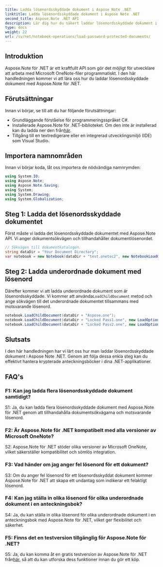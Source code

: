```yaml
---
title: Ladda lösenordsskyddade dokument i Aspose Note .NET
linktitle: Ladda lösenordsskyddade dokument i Aspose Note .NET
second_title: Aspose.Note .NET API
description: Lär dig hur du säkert laddar lösenordsskyddade dokument i Aspose Note .NET med enkla steg. Säkerställ datakonfidentialitet med kryptering.
type: docs
weight: 22
url: /sv/net/notebook-operations/load-password-protected-documents/
---
```

## Introduktion

Aspose.Note för .NET är ett kraftfullt API som gör det möjligt för utvecklare att arbeta med Microsoft OneNote-filer programmatiskt. I den här handledningen kommer vi att lära oss hur du laddar lösenordsskyddade dokument med Aspose.Note för .NET.

## Förutsättningar

Innan vi börjar, se till att du har följande förutsättningar:

- Grundläggande förståelse för programmeringsspråket C#.
-  Installerade Aspose.Note för .NET-biblioteket. Om den inte är installerad kan du ladda ner den från[här](https://releases.aspose.com/note/net/).
- Tillgång till en textredigerare eller en integrerad utvecklingsmiljö (IDE) som Visual Studio.

## Importera namnområden

Innan vi börjar koda, låt oss importera de nödvändiga namnrymden:

```csharp
using System.IO;
using Aspose.Note;
using Aspose.Note.Saving;
using System;
using System.Drawing;
using System.Globalization;
```

## Steg 1: Ladda det lösenordsskyddade dokumentet

Först måste vi ladda det lösenordsskyddade dokumentet med Aspose.Note API. Vi anger dokumentsökvägen och tillhandahåller dokumentlösenordet.

```csharp
// Sökvägen till dokumentkatalogen.
string dataDir = "Your Document Directory";
var notebook = new Notebook(dataDir + "test.onetoc2", new NotebookLoadOptions() { DeferredLoading = true });
```

## Steg 2: Ladda underordnade dokument med lösenord

 Därefter kommer vi att ladda underordnade dokument som är lösenordsskyddade. Vi kommer att använda`LoadChildDocument` metod och ange sökvägen till det underordnade dokumentet tillsammans med motsvarande lösenord.

```csharp
notebook.LoadChildDocument(dataDir + "Aspose.one");  
notebook.LoadChildDocument(dataDir + "Locked Pass1.one", new LoadOptions() { DocumentPassword = "pass" });
notebook.LoadChildDocument(dataDir + "Locked Pass2.one", new LoadOptions() { DocumentPassword = "pass2" });
```

## Slutsats

I den här handledningen har vi lärt oss hur man laddar lösenordsskyddade dokument i Aspose Note .NET. Genom att följa dessa enkla steg kan du effektivt hantera krypterade anteckningsböcker i dina .NET-applikationer.

## FAQ's

### F1: Kan jag ladda flera lösenordsskyddade dokument samtidigt?

S1: Ja, du kan ladda flera lösenordsskyddade dokument med Aspose.Note för .NET genom att tillhandahålla dokumentsökvägarna och motsvarande lösenord.

### F2: Är Aspose.Note för .NET kompatibelt med alla versioner av Microsoft OneNote?

S2: Aspose.Note för .NET stöder olika versioner av Microsoft OneNote, vilket säkerställer kompatibilitet och sömlös integration.

### F3: Vad händer om jag anger fel lösenord för ett dokument?

S3: Om du anger fel lösenord för ett lösenordsskyddat dokument kommer Aspose.Note för .NET att skapa ett undantag som indikerar ett felaktigt lösenord.

### F4: Kan jag ställa in olika lösenord för olika underordnade dokument i en anteckningsbok?

S4: Ja, du kan ställa in olika lösenord för olika underordnade dokument i en anteckningsbok med Aspose.Note för .NET, vilket ger flexibilitet och säkerhet.

### F5: Finns det en testversion tillgänglig för Aspose.Note för .NET?

 S5: Ja, du kan komma åt en gratis testversion av Aspose.Note för .NET från[här](https://releases.aspose.com/), så att du kan utforska dess funktioner innan du gör ett köp.